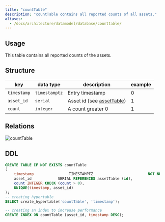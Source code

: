 ```yaml
---
title: "countTable"
description: "countTable contains all reported counts of all assets."
aliases:
  - /docs/architecture/datamodel/database/counttable/
---
```


## Usage

This table contains all reported counts of the assets.

## Structure

| key         | data type     | description                                | example |
|-------------|---------------|--------------------------------------------|---------|
| `timestamp` | `timestamptz` | Entry timestamp                            | 0       |
| `asset_id`  | `serial`      | Asset id (see [assetTable](/docs/architecture/datamodel/database/assettable)) | 1       |
| `count`     | `integer`     | A count greater 0                          | 1       |


## Relations

![countTable](/images/architecture/datamodel/database/counttable.png)

## DDL
```sql
CREATE TABLE IF NOT EXISTS countTable
(
    timestamp                TIMESTAMPTZ                         NOT NULL,
    asset_id            SERIAL REFERENCES assetTable (id),
    count INTEGER CHECK (count > 0),
    UNIQUE(timestamp, asset_id)
);
-- creating hypertable
SELECT create_hypertable('countTable', 'timestamp');

-- creating an index to increase performance
CREATE INDEX ON countTable (asset_id, timestamp DESC);
```
